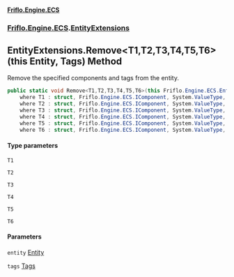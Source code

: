#### [Friflo.Engine.ECS](index.md 'index')
### [Friflo.Engine.ECS](Friflo.Engine.ECS.md 'Friflo.Engine.ECS').[EntityExtensions](EntityExtensions.md 'Friflo.Engine.ECS.EntityExtensions')

## EntityExtensions.Remove<T1,T2,T3,T4,T5,T6>(this Entity, Tags) Method

Remove the specified components and tags from the entity.

```csharp
public static void Remove<T1,T2,T3,T4,T5,T6>(this Friflo.Engine.ECS.Entity entity, in Friflo.Engine.ECS.Tags tags=default(Friflo.Engine.ECS.Tags))
    where T1 : struct, Friflo.Engine.ECS.IComponent, System.ValueType, System.ValueType
    where T2 : struct, Friflo.Engine.ECS.IComponent, System.ValueType, System.ValueType
    where T3 : struct, Friflo.Engine.ECS.IComponent, System.ValueType, System.ValueType
    where T4 : struct, Friflo.Engine.ECS.IComponent, System.ValueType, System.ValueType
    where T5 : struct, Friflo.Engine.ECS.IComponent, System.ValueType, System.ValueType
    where T6 : struct, Friflo.Engine.ECS.IComponent, System.ValueType, System.ValueType;
```
#### Type parameters

<a name='Friflo.Engine.ECS.EntityExtensions.Remove_T1,T2,T3,T4,T5,T6_(thisFriflo.Engine.ECS.Entity,Friflo.Engine.ECS.Tags).T1'></a>

`T1`

<a name='Friflo.Engine.ECS.EntityExtensions.Remove_T1,T2,T3,T4,T5,T6_(thisFriflo.Engine.ECS.Entity,Friflo.Engine.ECS.Tags).T2'></a>

`T2`

<a name='Friflo.Engine.ECS.EntityExtensions.Remove_T1,T2,T3,T4,T5,T6_(thisFriflo.Engine.ECS.Entity,Friflo.Engine.ECS.Tags).T3'></a>

`T3`

<a name='Friflo.Engine.ECS.EntityExtensions.Remove_T1,T2,T3,T4,T5,T6_(thisFriflo.Engine.ECS.Entity,Friflo.Engine.ECS.Tags).T4'></a>

`T4`

<a name='Friflo.Engine.ECS.EntityExtensions.Remove_T1,T2,T3,T4,T5,T6_(thisFriflo.Engine.ECS.Entity,Friflo.Engine.ECS.Tags).T5'></a>

`T5`

<a name='Friflo.Engine.ECS.EntityExtensions.Remove_T1,T2,T3,T4,T5,T6_(thisFriflo.Engine.ECS.Entity,Friflo.Engine.ECS.Tags).T6'></a>

`T6`
#### Parameters

<a name='Friflo.Engine.ECS.EntityExtensions.Remove_T1,T2,T3,T4,T5,T6_(thisFriflo.Engine.ECS.Entity,Friflo.Engine.ECS.Tags).entity'></a>

`entity` [Entity](Entity.md 'Friflo.Engine.ECS.Entity')

<a name='Friflo.Engine.ECS.EntityExtensions.Remove_T1,T2,T3,T4,T5,T6_(thisFriflo.Engine.ECS.Entity,Friflo.Engine.ECS.Tags).tags'></a>

`tags` [Tags](Tags.md 'Friflo.Engine.ECS.Tags')